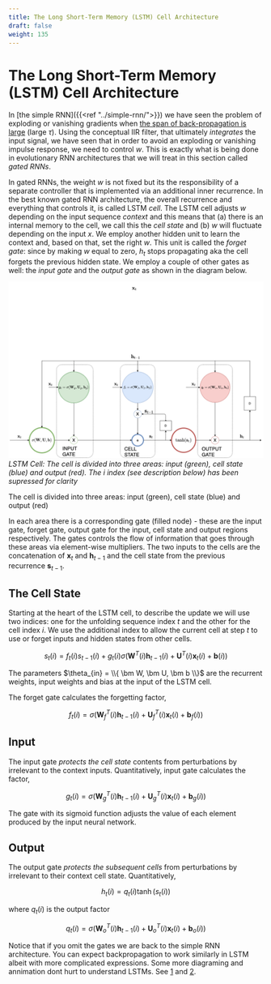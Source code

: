 ```yaml
---
title: The Long Short-Term Memory (LSTM) Cell Architecture
draft: false
weight: 135
---
```


# The Long Short-Term Memory (LSTM) Cell Architecture

In [the simple RNN]({{<ref "../simple-rnn/">}}) we have seen the problem of exploding or vanishing gradients when [the span of back-propagation is large](http://ai.dinfo.unifi.it/paolo//ps/tnn-94-gradient.pdf) (large $\tau$). Using the conceptual IIR filter, that ultimately _integrates_ the input signal, we have seen that in order to avoid an exploding or vanishing impulse response, we need to control $w$. This is exactly what is being done in evolutionary RNN architectures that we will treat in this section called _gated RNNs_.

In gated RNNs, the weight $w$ is not fixed but its the responsibility of a separate controller that is implemented via an additional inner recurrence. In the best known gated RNN architecture, the overall recurrence and everything that controls it, is called LSTM _cell_. The LSTM cell adjusts $w$ depending on the input sequence _context_ and this means that (a) there is an internal memory to the cell, we call this the _cell state_ and (b) $w$ will fluctuate depending on the input $x$. We employ another hidden unit to learn the context and, based on that, set the right $w$. This unit is called the _forget gate_: since by making $w$ equal to zero, $h_t$ stops propagating aka the cell forgets the previous hidden state. We employ a couple of other gates as well: the _input gate_ and the _output gate_ as shown in the diagram below. 

![lstm-cell](images/rnn-LSTM.png#center)
*LSTM Cell: The cell is divided into three areas: input (green), cell state (blue) and output (red). The $i$ index (see description below) has been supressed for clarity*

The cell is divided into three areas: input (green), cell state (blue) and output (red)

In each area there is a corresponding gate (filled node) - these are the input gate, forget gate, output gate for the input, cell state and output regions respectively. The gates controls the flow of information that goes through these areas via element-wise multipliers. The two inputs to the cells are the concatenation of $\bm x_t$ and $\bm h_{t-1}$ and the cell state from the previous recurrence $\bm s_{t-1}$. 

## The Cell State

Starting at the heart of the LSTM cell, to describe the update we will use two indices: one for the unfolding sequence index $t$ and the other for the cell index $i$. We use the additional index to allow the current cell at step $t$ to use or forget inputs and hidden states from other cells. 

$$s_t(i) = f_t(i) s_{t-1}(i) + g_t(i) \sigma \Big( \bm W^T(i) \bm h_{t-1}(i) + \bm U^T(i) \bm x_t(i) + \bm b(i) \Big)$$

The parameters $\theta_{in} = \\{  \bm W, \bm U, \bm b \\}$  are the recurrent weights, input weights and bias at the input of the LSTM cell. 

The forget gate calculates the forgetting factor,

$$f_t(i) =\sigma \Big( \bm W_f^T(i) \bm h_{t-1}(i) + \bm U_f^T(i) \bm x_t(i) + \bm b_f(i) \Big) $$

## Input

The input gate _protects the cell state_ contents from perturbations by irrelevant to the context inputs. Quantitatively,  input gate calculates the factor,

$$g_t(i) =\sigma \Big( \bm W_g^T(i) \bm h_{t-1}(i) + \bm U_g^T(i) \bm x_t(i) + \bm b_g(i) \Big) $$

The gate with its sigmoid function adjusts the value of each element produced by the input neural network.

## Output

The output gate _protects the subsequent cells_ from perturbations by irrelevant to their context cell state. Quantitatively,

$$h_t(i) = q_t(i) \tanh(s_t(i))$$ 

where $q_t(i)$ is the output factor

$$q_t(i) =\sigma \Big( \bm W_o^T(i) \bm h_{t-1}(i) + \bm U_o^T(i) \bm x_t(i) + \bm b_o(i) \Big) $$

Notice that if you omit the gates we are back to the simple RNN architecture. You can expect backpropagation to work similarly in LSTM albeit with more complicated expressions. Some more diagraming and annimation dont hurt to understand LSTMs. See [1](https://colah.github.io/posts/2015-08-Understanding-LSTMs) and [2](https://towardsdatascience.com/illustrated-guide-to-lstms-and-gru-s-a-step-by-step-explanation-44e9eb85bf21). 